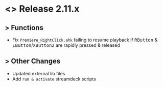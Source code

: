 # <> Release 2.11.x 

## > Functions
- Fix `Premiere_RightClick.ahk` failing to resume playback if <kbd>RButton</kbd> & <kbd>LButton</kbd>/<kbd>XButton2</kbd> are rapidly pressed & released

## > Other Changes
- Updated external lib files
- Add `run & activate` streamdeck scripts